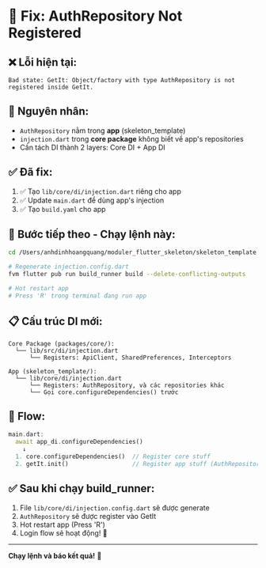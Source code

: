 # 🔧 Fix: AuthRepository Not Registered

## ❌ Lỗi hiện tại:

```
Bad state: GetIt: Object/factory with type AuthRepository is not registered inside GetIt.
```

## 🎯 Nguyên nhân:

- `AuthRepository` nằm trong **app** (skeleton_template)
- `injection.dart` trong **core package** không biết về app's repositories
- Cần tách DI thành 2 layers: Core DI + App DI

## ✅ Đã fix:

1. ✅ Tạo `lib/core/di/injection.dart` riêng cho app
2. ✅ Update `main.dart` để dùng app's injection
3. ✅ Tạo `build.yaml` cho app

## 🚀 Bước tiếp theo - Chạy lệnh này:

```bash
cd /Users/anhdinhhoangquang/moduler_flutter_skeleton/skeleton_template

# Regenerate injection.config.dart
fvm flutter pub run build_runner build --delete-conflicting-outputs

# Hot restart app
# Press 'R' trong terminal đang run app
```

## 📋 Cấu trúc DI mới:

```
Core Package (packages/core/):
  └── lib/src/di/injection.dart
      └── Registers: ApiClient, SharedPreferences, Interceptors

App (skeleton_template/):
  └── lib/core/di/injection.dart
      └── Registers: AuthRepository, và các repositories khác
      └── Gọi core.configureDependencies() trước
```

## 🔄 Flow:

```dart
main.dart:
  await app_di.configureDependencies()
    ↓
  1. core.configureDependencies()  // Register core stuff
  2. getIt.init()                  // Register app stuff (AuthRepository)
```

## ✅ Sau khi chạy build_runner:

1. File `lib/core/di/injection.config.dart` sẽ được generate
2. `AuthRepository` sẽ được register vào GetIt
3. Hot restart app (Press 'R')
4. Login flow sẽ hoạt động! 🎉

---

**Chạy lệnh và báo kết quả!** 🚀

